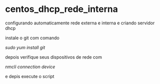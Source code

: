 # centos_dhcp_rede_interna
configurando automaticamente rede externa e interna e criando servidor dhcp

instale o git com comando 

*sudo yum install git*

depois verifique seus dispositivos de rede com 

*nmcli connection device*

e depis execute o script

